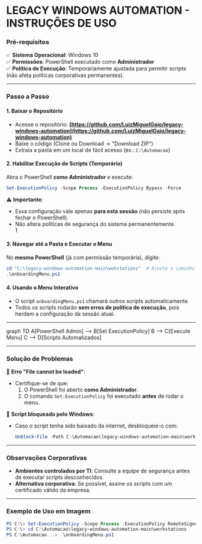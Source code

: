 
# **LEGACY WINDOWS AUTOMATION - INSTRUÇÕES DE USO**  

### **Pré-requisitos**  
✅ **Sistema Operacional**: Windows 10  
✅ **Permissões**: PowerShell executado como **Administrador**  
✅ **Política de Execução**: Temporariamente ajustada para permitir scripts (não afeta políticas corporativas permanentes).  

---

### **Passo a Passo**  

#### **1. Baixar o Repositório**  
- Acesse o repositório: **[https://github.com/LuizMiguelGaio/legacy-windows-automation](https://github.com/LuizMiguelGaio/legacy-windows-automation)**  
- Baixe o código (Clone ou Download → "Download ZIP")  
- Extraia a pasta em um local de fácil acesso (ex.: `C:\Automacao`)  

#### **2. Habilitar Execução de Scripts (Temporário)**  
Abra o PowerShell **como Administrador** e execute:  
```powershell
Set-ExecutionPolicy -Scope Process -ExecutionPolicy Bypass -Force
```  
⚠ **Importante**:  
- Essa configuração vale apenas **para esta sessão** (não persiste após fechar o PowerShell).  
- Não altera políticas de segurança do sistema permanentemente.  
1
#### **3. Navegar até a Pasta e Executar o Menu**  
No **mesmo PowerShell** (já com permissão temporária), digite:  
```powershell
cd "C:\legacy-windows-automation-main\wokstations"  # Ajuste o caminho conforme sua extração
.\onboardingMenu.ps1
```  

#### **4. Usando o Menu Interativo**  
- O script `onboardingMenu.ps1` chamará outros scripts automaticamente.  
- Todos os scripts rodarão **sem erros de política de execução**, pois herdam a configuração da sessão atual.  

---

graph TD
  A[PowerShell Admin] --> B[Set ExecutionPolicy]
  B --> C[Execute Menu]
  C --> D[Scripts Automatizados]

---

### **Solução de Problemas**  
🔹 **Erro "File cannot be loaded"**:  
- Certifique-se de que:  
  1. O PowerShell foi aberto **como Administrador**.  
  2. O comando `Set-ExecutionPolicy` foi executado **antes** de rodar o menu.  

🔹 **Script bloqueado pelo Windows**:  
- Caso o script tenha sido baixado da internet, desbloqueie-o com:  
  ```powershell
  Unblock-File -Path C:\Automacao\legacy-windows-automation-main\workstations\*.ps1
  ```  

---

### **Observações Corporativas**  
- **Ambientes controlados por TI**: Consulte a equipe de segurança antes de executar scripts desconhecidos.  
- **Alternativa corporativa**: Se possível, assine os scripts com um certificado válido da empresa.  

---

### **Exemplo de Uso em Imagem**  
```powershell
PS C:\> Set-ExecutionPolicy -Scope Process -ExecutionPolicy RemoteSigned -Force
PS C:\> cd C:\Automacao\legacy-windows-automation-main\workstations
PS C:\Automacao...> .\onboardingMenu.ps1
```  
